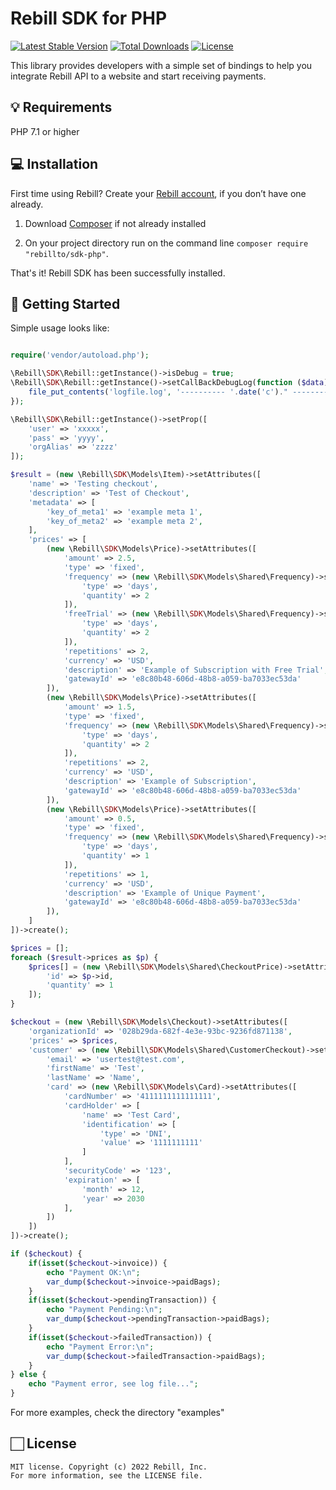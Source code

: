 # Rebill SDK for PHP

[![Latest Stable Version](https://poser.pugx.org/rebillto/sdk-php/v/stable)](https://packagist.org/packages/rebillto/sdk-php)
[![Total Downloads](https://poser.pugx.org/rebillto/sdk-php/downloads)](https://packagist.org/packages/rebillto/sdk-php)
[![License](https://poser.pugx.org/rebillto/sdk-php/license)](https://packagist.org/packages/rebillto/sdk-php)

This library provides developers with a simple set of bindings to help you integrate Rebill API to a website and start receiving payments.

## 💡 Requirements

PHP 7.1 or higher

## 💻 Installation 

First time using Rebill? Create your [Rebill account](https://www.rebill.to), if you don’t have one already.

1. Download [Composer](https://getcomposer.org/doc/00-intro.md) if not already installed

2. On your project directory run on the command line
`composer require "rebillto/sdk-php"`.

That's it! Rebill SDK has been successfully installed.

## 🌟 Getting Started
  
  Simple usage looks like:
  
```php

require('vendor/autoload.php');

\Rebill\SDK\Rebill::getInstance()->isDebug = true;
\Rebill\SDK\Rebill::getInstance()->setCallBackDebugLog(function ($data) {
    file_put_contents('logfile.log', '---------- '.date('c')." -------------- \n$data\n\n", FILE_APPEND | LOCK_EX);
});

\Rebill\SDK\Rebill::getInstance()->setProp([
    'user' => 'xxxxx',
    'pass' => 'yyyy',
    'orgAlias' => 'zzzz'
]);

$result = (new \Rebill\SDK\Models\Item)->setAttributes([
    'name' => 'Testing checkout',
    'description' => 'Test of Checkout',
    'metadata' => [
        'key_of_meta1' => 'example meta 1',
        'key_of_meta2' => 'example meta 2',
    ],
    'prices' => [
        (new \Rebill\SDK\Models\Price)->setAttributes([
            'amount' => 2.5,
            'type' => 'fixed',
            'frequency' => (new \Rebill\SDK\Models\Shared\Frequency)->setAttributes([
                'type' => 'days',
                'quantity' => 2
            ]),
            'freeTrial' => (new \Rebill\SDK\Models\Shared\Frequency)->setAttributes([
                'type' => 'days',
                'quantity' => 2
            ]),
            'repetitions' => 2,
            'currency' => 'USD',
            'description' => 'Example of Subscription with Free Trial',
            'gatewayId' => 'e8c80b48-606d-48b8-a059-ba7033ec53da'
        ]),
        (new \Rebill\SDK\Models\Price)->setAttributes([
            'amount' => 1.5,
            'type' => 'fixed',
            'frequency' => (new \Rebill\SDK\Models\Shared\Frequency)->setAttributes([
                'type' => 'days',
                'quantity' => 2
            ]),
            'repetitions' => 2,
            'currency' => 'USD',
            'description' => 'Example of Subscription',
            'gatewayId' => 'e8c80b48-606d-48b8-a059-ba7033ec53da'
        ]),
        (new \Rebill\SDK\Models\Price)->setAttributes([
            'amount' => 0.5,
            'type' => 'fixed',
            'frequency' => (new \Rebill\SDK\Models\Shared\Frequency)->setAttributes([
                'type' => 'days',
                'quantity' => 1
            ]),
            'repetitions' => 1,
            'currency' => 'USD',
            'description' => 'Example of Unique Payment',
            'gatewayId' => 'e8c80b48-606d-48b8-a059-ba7033ec53da'
        ]),
    ]
])->create();

$prices = [];
foreach ($result->prices as $p) {
    $prices[] = (new \Rebill\SDK\Models\Shared\CheckoutPrice)->setAttributes([
        'id' => $p->id,
        'quantity' => 1
    ]);
}

$checkout = (new \Rebill\SDK\Models\Checkout)->setAttributes([
    'organizationId' => '028b29da-682f-4e3e-93bc-9236fd871138',
    'prices' => $prices,
    'customer' => (new \Rebill\SDK\Models\Shared\CustomerCheckout)->setAttributes([
        'email' => 'usertest@test.com',
        'firstName' => 'Test',
        'lastName' => 'Name',
        'card' => (new \Rebill\SDK\Models\Card)->setAttributes([
            'cardNumber' => '4111111111111111',
            'cardHolder' => [
                'name' => 'Test Card',
                'identification' => [
                    'type' => 'DNI',
                    'value' => '1111111111'
                ]
            ],
            'securityCode' => '123',
            'expiration' => [
                'month' => 12,
                'year' => 2030
            ],
        ])
    ])
])->create();

if ($checkout) {
    if(isset($checkout->invoice)) {
        echo "Payment OK:\n";
        var_dump($checkout->invoice->paidBags);
    }
    if(isset($checkout->pendingTransaction)) {
        echo "Payment Pending:\n";
        var_dump($checkout->pendingTransaction->paidBags);
    }
    if(isset($checkout->failedTransaction)) {
        echo "Payment Error:\n";
        var_dump($checkout->failedTransaction->paidBags);
    }
} else {
    echo "Payment error, see log file...";
}

```

For more examples, check the directory "examples"

## 🏻 License 

```
MIT license. Copyright (c) 2022 Rebill, Inc.
For more information, see the LICENSE file.
```

